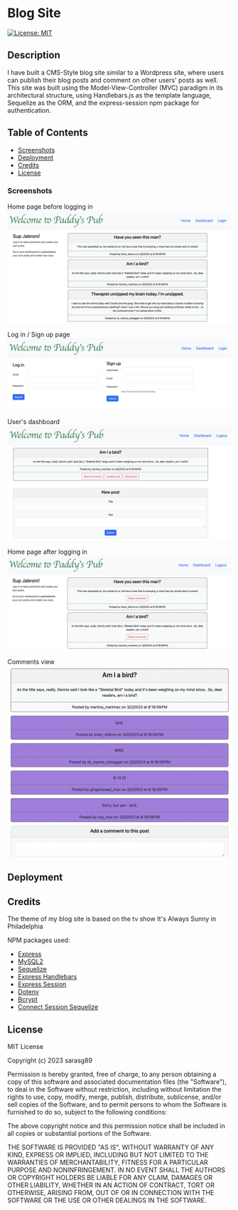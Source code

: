 # Blog Site

[![License: MIT](https://img.shields.io/badge/License-MIT-yellow.svg)](https://opensource.org/licenses/MIT)

## Description

I have built a CMS-Style blog site similar to a Wordpress site, where users can publish their blog posts and comment on other users' posts as well. This site was built using the Model-View-Controller (MVC) paradigm in its architectural structure, using Handlebars.js as the template language, Sequelize as the ORM, and the express-session npm package for authentication.

## Table of Contents

- [Screenshots](#screenshots)
- [Deployment](#deployment)
- [Credits](#credits)
- [License](#license)

### Screenshots

Home page before logging in
![Homepage](./public/images/homepage%201.png)

Log in / Sign up page
![Log in / Sign up page](./public/images/login%3Asignup.png)

User's dashboard
![Dashboard](./public/images/dashboard.png)

Home page after logging in
![Homepage](./public/images/homepage%202.png)

Comments view
![Comments](./public/images/comments.png)

## Deployment

## Credits

The theme of my blog site is based on the tv show It's Always Sunny in Philadelphia

NPM packages used:

- [Express](https://www.npmjs.com/package/express)
- [MySQL2](https://www.npmjs.com/package/mysql2)
- [Sequelize](https://www.npmjs.com/package/sequelize)
- [Express Handlebars](https://www.npmjs.com/package/express-handlebars)
- [Express Session](https://www.npmjs.com/package/express-session)
- [Dotenv](https://www.npmjs.com/package/dotenv)
- [Bcrypt](https://www.npmjs.com/package/bcrypt)
- [Connect Session Sequelize](https://www.npmjs.com/package/connect-session-sequelize)

## License

MIT License

Copyright (c) 2023 sarasg89

Permission is hereby granted, free of charge, to any person obtaining a copy of this software and associated documentation files (the "Software"), to deal in the Software without restriction, including without limitation the rights to use, copy, modify, merge, publish, distribute, sublicense, and/or sell copies of the Software, and to permit persons to whom the Software is furnished to do so, subject to the following conditions:

The above copyright notice and this permission notice shall be included in all copies or substantial portions of the Software.

THE SOFTWARE IS PROVIDED "AS IS", WITHOUT WARRANTY OF ANY KIND, EXPRESS OR IMPLIED, INCLUDING BUT NOT LIMITED TO THE WARRANTIES OF MERCHANTABILITY, FITNESS FOR A PARTICULAR PURPOSE AND NONINFRINGEMENT. IN NO EVENT SHALL THE AUTHORS OR COPYRIGHT HOLDERS BE LIABLE FOR ANY CLAIM, DAMAGES OR OTHER LIABILITY, WHETHER IN AN ACTION OF CONTRACT, TORT OR OTHERWISE, ARISING FROM, OUT OF OR IN CONNECTION WITH THE SOFTWARE OR THE USE OR OTHER DEALINGS IN THE SOFTWARE.
